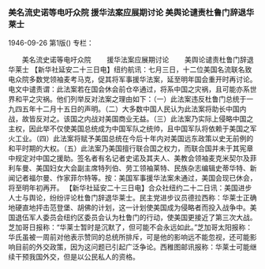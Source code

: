### 美名流史诺等电吁众院  援华法案应展期讨论  美舆论谴责杜鲁门辞退华莱士

1946-09-26
第1版()
专栏：

　　美名流史诺等电吁众院
　　援华法案应展期讨论
　　美舆论谴责杜鲁门辞退华莱士
    【新华社延安二十三日电】纽约航讯：七月三日，十二位美国名流联名致电众院多数党领袖麦考马克，促其将军事援华法案，延至明年国会重开时再讨论。电文中谴责谓：此法案若在国会休会前仓卒通过，将系中国之灾祸，且可能亦系世界和平之灾祸。他们列举反对法案之理由如下：（一）此法案违反杜鲁门总统于一九四五年十二月十五日的声明。（二）大多数中国人民认为此法案将助长中国内战，故皆反对之。该国之内战对美国商业无益。（三）此法案乃实际上侵略中国之主权，因此举不仅使美国总统成为中国军队之统帅，且中国军队将依赖于美国之军火工业。（四）此法案将赋予美国总统在今后十年内对美国远东政策以史无前例的和平时期的大权。（五）此法案乃美国擅行联合国之权力，而联合国并未于其宪章中规定对中国之援助。签名者有名记者史诺及其夫人、美教会领袖麦克米契尔及菲利车曼、美国妇女大会副主席特列伯、劳工领袖莱特、民族杂志编辑史蒂华特、新闻记者福尔曼、作家菲尔特等。按：美国军事援华法案未通过，美国会现已休会，将至明年初再开。
    【新华社延安二十三日电】合众社纽约二十二日讯：美国进步人士与舆论，纷纷评论杜鲁门辞退华莱士。民主党进步议员德拉西称：华莱士正确地硬直地抨击范登堡、胡佛的计划，这一计划使美国成为侵略者而投入战争中。美国退伍军人委员会纽约区委员会认为杜鲁门的行动，使美国更接近了第三次大战。芝加哥日报称：“华莱士暂时是沉默了，但可能不会永远如此。”芝加哥太阳报称：华氏虽被一周前对他表示赞同的总统所排斥，可是他的影响远不能忽视，还可能影响目前的外交政策，因为这问题已引起广泛争论。西稚图邮讯报称：华莱士可能继续干预我国外交，但是以公民私人的资格。
